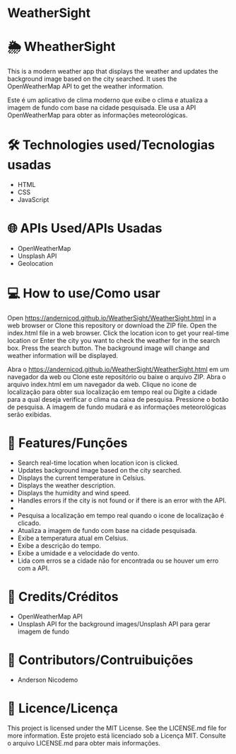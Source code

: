 # WeatherSight

# 🌦️ WheatherSight

This is a modern weather app that displays the weather and updates the background image based on the city searched. It uses the OpenWeatherMap API to get the weather information.

Este é um aplicativo de clima moderno que exibe o clima e atualiza a imagem de fundo com base na cidade pesquisada. Ele usa a API OpenWeatherMap para obter as informações meteorológicas.

# 🛠️ Technologies used/Tecnologias usadas

- HTML
- CSS
- JavaScript

# 🌐 APIs Used/APIs Usadas

- OpenWeatherMap
- Unsplash API
- Geolocation

# 💻 How to use/Como usar

Open https://andernicod.github.io/WeatherSight/WeatherSight.html in a web browser
or
Clone this repository or download the ZIP file.
Open the index.html file in a web browser.
Click the location icon to get your real-time location
or
Enter the city you want to check the weather for in the search box.
Press the search button.
The background image will change and weather information will be displayed.

Abra o https://andernicod.github.io/WeatherSight/WeatherSight.html em um navegador da web
ou
Clone este repositório ou baixe o arquivo ZIP.
Abra o arquivo index.html em um navegador da web.
Clique no icone de localização para obter sua localização em tempo real
ou
Digite a cidade para a qual deseja verificar o clima na caixa de pesquisa.
Pressione o botão de pesquisa.
A imagem de fundo mudará e as informações meteorológicas serão exibidas.

# 🎨 Features/Funções

- Search real-time location when location icon is clicked.
- Updates background image based on the city searched.
- Displays the current temperature in Celsius.
- Displays the weather description.
- Displays the humidity and wind speed.
- Handles errors if the city is not found or if there is an error with the API.
-
- Pesquisa a localização em tempo real quando o icone de localização é clicado.
- Atualiza a imagem de fundo com base na cidade pesquisada.
- Exibe a temperatura atual em Celsius.
- Exibe a descrição do tempo.
- Exibe a umidade e a velocidade do vento.
- Lida com erros se a cidade não for encontrada ou se houver um erro com a API.

# 🙏 Credits/Créditos

- OpenWeatherMap API
- Unsplash API for the background images/Unsplash API para gerar imagem de fundo

# 👨 Contributors/Contruibuições

- Anderson Nicodemo

# 📝 Licence/Licença

This project is licensed under the MIT License. See the LICENSE.md file for more information.
Este projeto está licenciado sob a Licença MIT. Consulte o arquivo LICENSE.md para obter mais informações.
